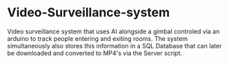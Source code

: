 # Video-Surveillance-system
Video surveillance system that uses AI alongside a gimbal controled via an arduino to track people entering and exiting rooms. The system simultaneously also stores this information in a SQL Database that can later be downloaded and converted to MP4's via the Server script. 
